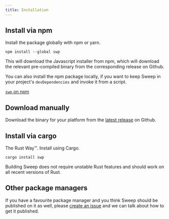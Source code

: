 ```yaml
---
title: Installation
---
```


## Install via npm
Install the package globally with npm or yarn.

```
npm install --global swp
```

This will download the Javascript installer from npm, which will download the relevant pre-compiled binary from the corresponding release on Github.

You can also install the npm package locally, if you want to keep Sweep in your project's `devDependencies` and invoke it from a script.

[`swp` on npm](https://www.npmjs.com/package/swp)

## Download manually
Download the binary for your platform from the [latest release<GithubLatestVersion />](https://github.com/woubuc/sweep/releases/latest) on Github.

## Install via cargo
The Rust Way&#8482;. Install using Cargo.

```
cargo install swp
```

Building Sweep does not require unstable Rust features and should work on all recent versions of Rust.

## Other package managers
If you have a favourite package manager and you think Sweep should be published on it as well, please [create an issue](https://github.com/woubuc/sweep/issues) and we can talk about how to get it published.
